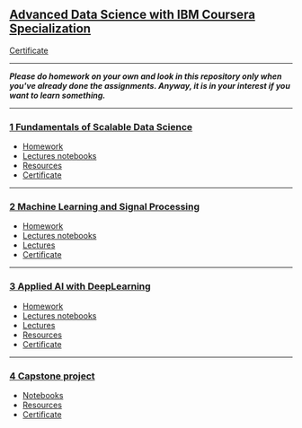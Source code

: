 ## [Advanced Data Science with IBM Coursera Specialization](https://www.coursera.org/specializations/advanced-data-science-ibm)
[Certificate](https://github.com/OzmundSedler/IBM-advanced-DS-coursera/blob/master/Coursera%20YK7MQRBR3QJW.pdf)
___
***Please do homework on your own and look in this repository only when you've already done the assignments. Anyway, it is in your interest if you want to learn something.***
___

### [1 Fundamentals of Scalable Data Science](https://github.com/OzmundSedler/IBM-advanced-DS-coursera/tree/master/1%20Fundamentals%20of%20scalable%20DS)
* [Homework](https://github.com/OzmundSedler/IBM-advanced-DS-coursera/tree/master/1%20Fundamentals%20of%20scalable%20DS/assignments)
* [Lectures notebooks](https://github.com/OzmundSedler/IBM-advanced-DS-coursera/tree/master/1%20Fundamentals%20of%20scalable%20DS/lecture_notebooks)
* [Resources](https://github.com/OzmundSedler/IBM-advanced-DS-coursera/blob/master/1%20Fundamentals%20of%20scalable%20DS/resources.MD)
* [Certificate]()
___

### [2 Machine Learning and Signal Processing](https://github.com/OzmundSedler/IBM-advanced-DS-coursera/tree/master/2%20Machine%20Learning%20and%20Signal%20Processing)
* [Homework](https://github.com/OzmundSedler/IBM-advanced-DS-coursera/tree/master/2%20Machine%20Learning%20and%20Signal%20Processing/assignments)
* [Lectures notebooks](https://github.com/OzmundSedler/IBM-advanced-DS-coursera/tree/master/2%20Machine%20Learning%20and%20Signal%20Processing/lecture_notebooks)
* [Lectures](https://github.com/OzmundSedler/IBM-advanced-DS-coursera/tree/master/2%20Machine%20Learning%20and%20Signal%20Processing/lectures)
* [Certificate](https://github.com/OzmundSedler/IBM-advanced-DS-coursera/blob/master/2%20Machine%20Learning%20and%20Signal%20Processing/Coursera%20SFPE97DJ3KGQ.pdf)

___

### [3 Applied AI with DeepLearning](https://github.com/OzmundSedler/IBM-advanced-DS-coursera/tree/master/3%20Applied%20AI%20with%20DeepLearning)
* [Homework](https://github.com/OzmundSedler/IBM-advanced-DS-coursera/tree/master/3%20Applied%20AI%20with%20DeepLearning/assignments)
* [Lectures notebooks](https://github.com/OzmundSedler/IBM-advanced-DS-coursera/tree/master/3%20Applied%20AI%20with%20DeepLearning/lecture_notebooks)
* [Lectures](https://github.com/OzmundSedler/IBM-advanced-DS-coursera/tree/master/3%20Applied%20AI%20with%20DeepLearning/lectures)
* [Resources](https://github.com/OzmundSedler/IBM-advanced-DS-coursera/blob/master/3%20Applied%20AI%20with%20DeepLearning/resources.MD)
* [Certificate](https://github.com/OzmundSedler/IBM-advanced-DS-coursera/blob/master/3%20Applied%20AI%20with%20DeepLearning/Coursera%20P3HH4B5PYH3N.pdf)

___

### [4 Capstone project](https://github.com/OzmundSedler/IBM-advanced-DS-coursera/tree/master/4%20Capstone%20)
* [Notebooks](https://github.com/OzmundSedler/IBM-advanced-DS-coursera/tree/master/1%20Fundamentals%20of%20scalable%20DS/assignments)
* [Resources](https://github.com/OzmundSedler/IBM-advanced-DS-coursera/blob/master/4%20Capstone%20/resources.MD)
* [Certificate](https://github.com/OzmundSedler/IBM-advanced-DS-coursera/blob/master/4%20Capstone%20/Coursera%208FKW5XJFBKNM.pdf)

